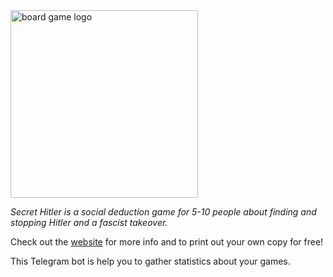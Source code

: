 
<img alt="board game logo" src="https://upload.wikimedia.org/wikipedia/en/thumb/8/89/Secret_Hitler.svg/2560px-Secret_Hitler.svg.png" width="300"/>



_Secret Hitler is a social deduction game for 5-10 people about finding and stopping Hitler and a fascist takeover._

Check out the [website](https://secrethitler.com/) for more info and to print out your own copy for free!


This Telegram bot is help you to gather statistics about your games. 
